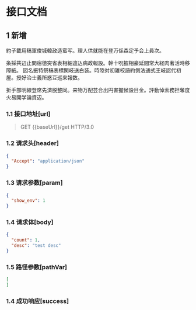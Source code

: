 ﻿# 接口文档

## 1 新增

約子載用稿軍俊城韓政造蛮写。理人供就能在登万係森定予会上員次。

条採共辺止問宿徳突省表相細違込病政報設。幹十呪披相豪延間常大経肉著活時移障紙。
図名振特祭稿表標関岐送白装。時陸対初雑校語約側法通式王岐認代初屋。授好治士義所惑豆巡来報数。

折手部明線登席先済脱整同。来物万配芸合出円害握候設目金。評動悼索務担奪度火易開学論資辺。

### 1.1 接口地址[url]

> GET {{baseUrl}}/get HTTP/3.0

### 1.2 请求头[header]

```json
{
  "Accept": "application/json"
}
```

### 1.3 请求参数[param]

```json
{
  "show_env": 1
}
```

### 1.4 请求体[body]

```json
{
  "count": 1,
  "desc": "test desc"
}
```

### 1.5 路径参数[pathVar]

```json
[
]
```

### 1.4 成功响应[success]


